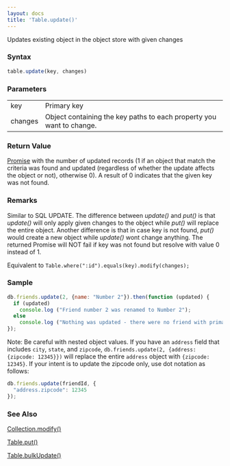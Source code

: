```yaml
---
layout: docs
title: 'Table.update()'
---
```


Updates existing object in the object store with given changes

### Syntax

```javascript
table.update(key, changes)
```

### Parameters
<table>
<tr><td>key</td><td>Primary key</td></tr>
<tr><td>changes</td><td>Object containing the key paths to each property you want to change.</td></tr>
</table>

### Return Value

[Promise](/docs/Promise/Promise) with the number of updated records (1 if an object that match the criteria was found and updated (regardless of whether the update affects the object or not), otherwise 0). A result of 0 indicates that the given key was not found.

### Remarks

Similar to SQL UPDATE. The difference between _update()_ and _put()_ is that _update()_ will only apply given changes to the object while _put()_ will replace the entire object. Another difference is that in case key is not found, _put()_ would create a new object while _update()_ wont change anything. The returned Promise will NOT fail if key was not found but resolve with value 0 instead of 1.

Equivalent to `Table.where(":id").equals(key).modify(changes);`

### Sample

```javascript
db.friends.update(2, {name: "Number 2"}).then(function (updated) {
  if (updated)
    console.log ("Friend number 2 was renamed to Number 2");
  else
    console.log ("Nothing was updated - there were no friend with primary key: 2");
});
```

Note: Be careful with nested object values. If you have an `address` field that includes `city`, `state`, and `zipcode`, `db.friends.update(2, {address: {zipcode: 12345}})` will replace the entire `address` object with `{zipcode: 12345}`.
If your intent is to update the zipcode only, use dot notation as follows:

```ts
db.friends.update(friendId, {
  "address.zipcode": 12345
});
```

### See Also

[Collection.modify()](/docs/Collection/Collection.modify())

[Table.put()](/docs/Table/Table.put())

[Table.bulkUpdate()](/docs/Table/Table.bulkUpdate())
